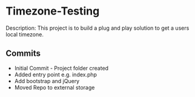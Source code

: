 # Timezone-Testing

Description: This project is to build a plug and 
play solution to get a users local timezone.

## Commits
* Initial Commit - Project folder created
* Added entry point e.g. index.php
* Add bootstrap and jQuery
* Moved Repo to external storage